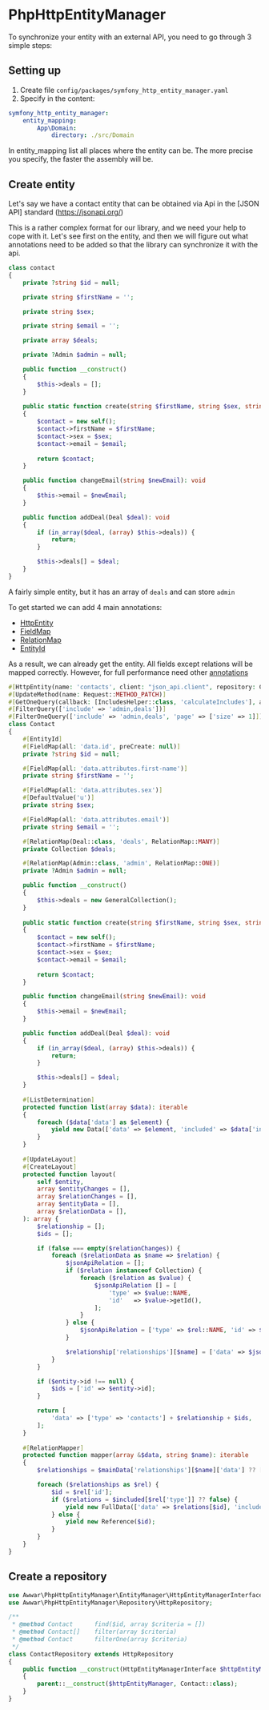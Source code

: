 # PhpHttpEntityManager

To synchronize your entity with an external API, you need to go through 3 simple steps:

## Setting up

1) Create file `config/packages/symfony_http_entity_manager.yaml`
2) Specify in the content:

```yaml
symfony_http_entity_manager:
    entity_mapping:
        App\Domain:
            directory: ./src/Domain
```

In entity_mapping list all places where the entity can be. The more precise you specify, the faster the assembly will
be.

## Create entity

Let's say we have a contact entity that can be obtained via Api in the [JSON API] standard (https://jsonapi.org/)

This is a rather complex format for our library, and we need your help to cope with it. Let's see first on the entity,
and then we will figure out what annotations need to be added so that the library can synchronize it with the api.

```php
class contact
{
    private ?string $id = null;

    private string $firstName = '';

    private string $sex;

    private string $email = '';

    private array $deals;

    private ?Admin $admin = null;

    public function __construct()
    {
        $this->deals = [];
    }
    
    public static function create(string $firstName, string $sex, string $email): self
    {
        $contact = new self();
        $contact->firstName = $firstName;
        $contact->sex = $sex;
        $contact->email = $email;
        
        return $contact;
    }

    public function changeEmail(string $newEmail): void
    {
        $this->email = $newEmail;
    }

    public function addDeal(Deal $deal): void
    {
        if (in_array($deal, (array) $this->deals)) {
            return;
        }

        $this->deals[] = $deal;
    }
}
```

A fairly simple entity, but it has an array of `deals` and can store `admin`

To get started we can add 4 main annotations:

- [HttpEntity](ANNOTATIONS.md#httpentity)
- [FieldMap](ANNOTATIONS.md#fieldmap)
- [RelationMap](ANNOTATIONS.md#relationmap)
- [EntityId](ANNOTATIONS.md#entityid)

As a result, we can already get the entity. All fields except relations will be mapped correctly. However, for full
performance need other [annotations](ANNOTATIONS.md)

```php
#[HttpEntity(name: 'contacts', client: "json_api.client", repository: ContactRepository::class, delete: 'delete-admin/{id}')]
#[UpdateMethod(name: Request::METHOD_PATCH)]
#[GetOneQuery(callback: [IncludesHelper::class, 'calculateIncludes'], args: [self::class])]
#[FilterQuery(['include' => 'admin,deals'])]
#[FilterOneQuery(['include' => 'admin,deals', 'page' => ['size' => 1]])]
class Contact
{
    #[EntityId]
    #[FieldMap(all: 'data.id', preCreate: null)]
    private ?string $id = null;

    #[FieldMap(all: 'data.attributes.first-name')]
    private string $firstName = '';

    #[FieldMap(all: 'data.attributes.sex')]
    #[DefaultValue('u')]
    private string $sex;

    #[FieldMap(all: 'data.attributes.email')]
    private string $email = '';

    #[RelationMap(Deal::class, 'deals', RelationMap::MANY)]
    private Collection $deals;

    #[RelationMap(Admin::class, 'admin', RelationMap::ONE)]
    private ?Admin $admin = null;

    public function __construct()
    {
        $this->deals = new GeneralCollection();
    }
    
    public static function create(string $firstName, string $sex, string $email): self
    {
        $contact = new self();
        $contact->firstName = $firstName;
        $contact->sex = $sex;
        $contact->email = $email;
        
        return $contact;
    }

    public function changeEmail(string $newEmail): void
    {
        $this->email = $newEmail;
    }

    public function addDeal(Deal $deal): void
    {
        if (in_array($deal, (array) $this->deals)) {
            return;
        }

        $this->deals[] = $deal;
    }
    
    #[ListDetermination]
    protected function list(array $data): iterable
    {
        foreach ($data['data'] as $element) {
            yield new Data(['data' => $element, 'included' => $data['included']], $data['links']['next']);
        }
    }
    
    #[UpdateLayout]
    #[CreateLayout]
    protected function layout(
        self $entity,
        array $entityChanges = [],
        array $relationChanges = [],
        array $entityData = [],
        array $relationData = [],
    ): array {
        $relationship = [];
        $ids = [];

        if (false === empty($relationChanges)) {
            foreach ($relationData as $name => $relation) {
                $jsonApiRelation = [];
                if ($relation instanceof Collection) {
                    foreach ($relation as $value) {
                        $jsonApiRelation [] = [
                            'type' => $value::NAME,
                            'id'   => $value->getId(),
                        ];
                    }
                } else {
                    $jsonApiRelation = ['type' => $rel::NAME, 'id' => $rel->getId()];
                }

                $relationship['relationships'][$name] = ['data' => $jsonApiRelation];
            }
        }

        if ($entity->id !== null) {
            $ids = ['id' => $entity->id];
        }

        return [
            'data' => ['type' => 'contacts'] + $relationship + $ids,
        ];
    }
    
    #[RelationMapper]
    protected function mapper(array &$data, string $name): iterable
    {
        $relationships = $mainData['relationships'][$name]['data'] ?? [];

        foreach ($relationships as $rel) {
            $id = $rel['id'];
            if ($relations = $included[$rel['type']] ?? false) {
                yield new FullData(['data' => $relations[$id], 'included' => $data['included']]);
            } else {
                yield new Reference($id);
            }
        }
    }
}
```

## Create a repository

```php
use Awwar\PhpHttpEntityManager\EntityManager\HttpEntityManagerInterface;
use Awwar\PhpHttpEntityManager\Repository\HttpRepository;

/**
 * @method Contact      find($id, array $criteria = [])
 * @method Contact[]    filter(array $criteria)
 * @method Contact      filterOne(array $criteria)
 */
class ContactRepository extends HttpRepository
{
    public function __construct(HttpEntityManagerInterface $httpEntityManager)
    {
        parent::__construct($httpEntityManager, Contact::class);
    }
}
```

